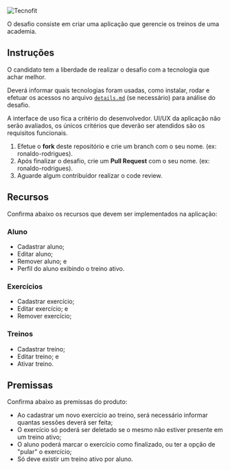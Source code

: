 ![Tecnofit](https://s3-sa-east-1.amazonaws.com/tecnofit-pub/app/01_200px.png)

O desafio consiste em criar uma aplicação que gerencie os treinos de uma academia.

## Instruções
O candidato tem a liberdade de realizar o desafio com a tecnologia que achar melhor.

Deverá informar quais tecnologias foram usadas, como instalar, rodar e efetuar os acessos no arquivo [`details.md`](details.md) (se necessário) para análise do desafio.

A interface de uso fica a critério do desenvolvedor. UI/UX da aplicação não serão avaliados, os únicos critérios que deverão ser atendidos são os requisitos funcionais.

1. Efetue o **fork** deste repositório e crie um branch com o seu nome. (ex: ronaldo-rodrigues).
2. Após finalizar o desafio, crie um **Pull Request** com o seu nome. (ex: ronaldo-rodrigues).
3. Aguarde algum contribuidor realizar o code review.

## Recursos
Confirma abaixo os recursos que devem ser implementados na aplicação:

### Aluno
  * Cadastrar aluno;
  * Editar aluno;
  * Remover aluno; e
  * Perfil do aluno exibindo o treino ativo.
  
### Exercícios  
  * Cadastrar exercício;
  * Editar exercício; e
  * Remover exercício;
  
### Treinos
  * Cadastrar treino;
  * Editar treino; e
  * Ativar treino.
  
## Premissas
Confirma abaixo as premissas do produto:
  
  * Ao cadastrar um novo exercício ao treino, será necessário informar quantas sessões deverá ser feita;
  * O exercício só poderá ser deletado se o mesmo não estiver presente em um treino ativo;
  * O aluno poderá marcar o exercício como finalizado, ou ter a opção de "pular" o exercício;
  * Só deve existir um treino ativo por aluno.
  
  
